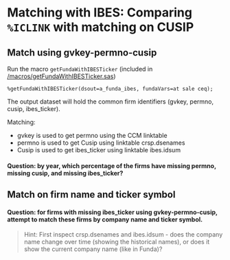 # Matching with IBES: Comparing `%ICLINK` with matching on CUSIP

## Match using gvkey-permno-cusip

Run the macro `getFundaWithIBESTicker` (included in [/macros/getFundaWithIBESTicker.sas](macros/getFundaWithIBESTicker.sas))

```SAS
%getFundaWithIBESTicker(dsout=a_funda_ibes, fundaVars=at sale ceq);
```

The output dataset will hold the common firm identifiers (gvkey, permno, cusip, ibes_ticker). 

Matching:

- gvkey is used to get permno using the CCM linktable
- permno is used to get Cusip using linktable crsp.dsenames 
- Cusip is used to get ibes_ticker using linktable ibes.idsum

#### Question: by year, which percentage of the firms have missing permno, missing cusip, and missing ibes_ticker?

## Match on firm name and ticker symbol

#### Question: for firms with missing ibes_ticker using gvkey-permno-cusip, attempt to match these firms by company name and ticker symbol.


> Hint: First inspect crsp.dsenames and ibes.idsum - does the company name change over time (showing the historical names), or does it show the current company name (like in Funda)?


